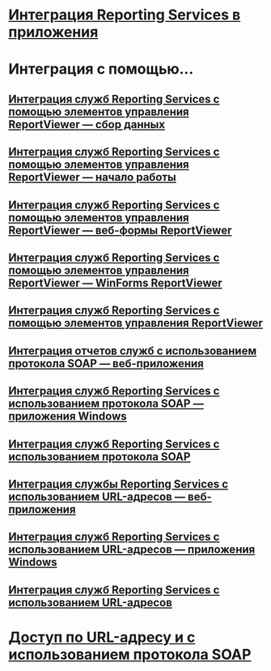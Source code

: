 # [Интеграция Reporting Services в приложения](integrating-reporting-services-into-applications.md)

# Интеграция с помощью...
## [Интеграция служб Reporting Services с помощью элементов управления ReportViewer — сбор данных](integrating-reporting-services-using-reportviewer-controls-data-collection.md)
## [Интеграция служб Reporting Services с помощью элементов управления ReportViewer — начало работы](integrating-reporting-services-using-reportviewer-controls-get-started.md)
## [Интеграция служб Reporting Services с помощью элементов управления ReportViewer — веб-формы ReportViewer](using-the-webforms-reportviewer-control.md)
## [Интеграция служб Reporting Services с помощью элементов управления ReportViewer — WinForms ReportViewer](using-the-winforms-reportviewer-control.md)
## [Интеграция служб Reporting Services с помощью элементов управления ReportViewer](integrating-reporting-services-using-reportviewer-controls.md)
## [Интеграция отчетов служб с использованием протокола SOAP — веб-приложения](integrating-reporting-services-using-soap-web-application.md)
## [Интеграция служб Reporting Services с использованием протокола SOAP — приложения Windows](integrating-reporting-services-using-soap-windows-application.md)
## [Интеграция служб Reporting Services с использованием протокола SOAP](integrating-reporting-services-using-soap.md)
## [Интеграция службы Reporting Services с использованием URL-адресов — веб-приложения](integrating-reporting-services-using-url-access-web-application.md)
## [Интеграция служб Reporting Services с использованием URL-адресов — приложения Windows](integrating-reporting-services-using-url-access-windows-application.md)
## [Интеграция служб Reporting Services с использованием URL-адресов](integrating-reporting-services-using-url-access.md)

# [Доступ по URL-адресу и с использованием протокола SOAP](choosing-between-url-access-and-soap.md)
